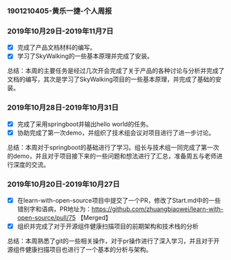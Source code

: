 ### 1901210405-黄乐一捷-个人周报

### 2019年10月29日-2019年11月7日

- [x] 完成了产品文档材料的编写。
- [x] 学习了SkyWalking的一些基本原理并完成了安装。

总结：本周的主要任务是经过几次开会完成了关于产品的各种讨论与分析并完成了文档的编写，其次是学习了SkyWalking项目的一些基本原理，并完成了基础的安装。

### 2019年10月28日-2019年10月31日

- [x] 完成了采用springboot并输出hello world的任务。
- [x] 协助完成了第一次demo，并组织了技术组会议对项目进行了进一步讨论。

总结：本周对于springboot的基础进行了学习。组长与技术组一同完成了第一次的demo，并且对于项目接下来的一些问题和想法进行了汇总，准备周五与老师进行深度的交流。

### 2019年10月20日-2019年10月27日

- [x] 在learn-with-open-source项目中提交了一个PR，修改了Start.md中的一些错别字和语病，PR地址为：https://github.com/zhuangbiaowei/learn-with-open-source/pull/75  【Merged】
- [x] 组织并完成了对于开源组件健康扫描项目的前期架构和技术栈的分析

总结：本周熟悉了git的一些相关操作，对于pr操作进行了深入学习，并且对于开源组件健康扫描项目也进行了一个基本的分析与架构。
 
